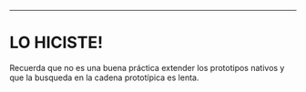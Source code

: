 ---

# LO HICISTE!

Recuerda que no es una buena práctica extender los prototipos nativos y que la busqueda en la cadena prototípica es lenta.
